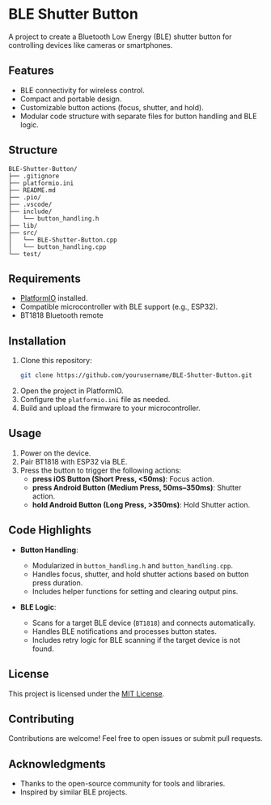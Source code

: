 # BLE Shutter Button

A project to create a Bluetooth Low Energy (BLE) shutter button for controlling devices like cameras or smartphones.

## Features

- BLE connectivity for wireless control.
- Compact and portable design.
- Customizable button actions (focus, shutter, and hold).
- Modular code structure with separate files for button handling and BLE logic.

## Structure
```
BLE-Shutter-Button/
├── .gitignore
├── platformio.ini
├── README.md
├── .pio/
├── .vscode/
├── include/
│   └── button_handling.h
├── lib/
├── src/
│   └── BLE-Shutter-Button.cpp
│   └── button_handling.cpp
└── test/
```

## Requirements

- [PlatformIO](https://platformio.org/) installed.
- Compatible microcontroller with BLE support (e.g., ESP32).
- BT1818 Bluetooth remote

## Installation

1. Clone this repository:
    ```bash
    git clone https://github.com/yourusername/BLE-Shutter-Button.git
    ```
2. Open the project in PlatformIO.
3. Configure the `platformio.ini` file as needed.
4. Build and upload the firmware to your microcontroller.

## Usage

1. Power on the device.
2. Pair BT1818 with ESP32 via BLE.
3. Press the button to trigger the following actions:
   - **press iOS Button (Short Press, <50ms)**: Focus action.
   - **press Android Button (Medium Press, 50ms–350ms)**: Shutter action.
   - **hold Android Button (Long Press, >350ms)**: Hold Shutter action.

## Code Highlights

- **Button Handling**:
  - Modularized in `button_handling.h` and `button_handling.cpp`.
  - Handles focus, shutter, and hold shutter actions based on button press duration.
  - Includes helper functions for setting and clearing output pins.

- **BLE Logic**:
  - Scans for a target BLE device (`BT1818`) and connects automatically.
  - Handles BLE notifications and processes button states.
  - Includes retry logic for BLE scanning if the target device is not found.

## License

This project is licensed under the [MIT License](LICENSE).

## Contributing

Contributions are welcome! Feel free to open issues or submit pull requests.

## Acknowledgments

- Thanks to the open-source community for tools and libraries.
- Inspired by similar BLE projects.
